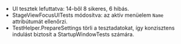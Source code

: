 - UI tesztek lefuttatva: 14-ből 8 sikeres, 6 hibás.
- StageViewFocusUITests módosítva: az aktív menüelem `Name` attribútumát ellenőrzi.
- TestHelper.PrepareSettings törli a tesztadatokat, így konzisztens indulást biztosít a StartupWindowTests számára.
